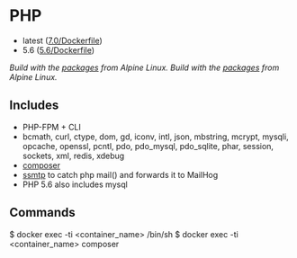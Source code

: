# PHP

- latest ([7.0/Dockerfile](https://github.com/xtreamwayz/docker-stack/blob/master/php/7.0/Dockerfile))
- 5.6 ([5.6/Dockerfile](https://github.com/xtreamwayz/docker-stack/blob/master/php/5.6/Dockerfile))

*Build with the [packages](http://pkgs.alpinelinux.org/packages?name=php5*) from Alpine Linux.*
*Build with the [packages](http://pkgs.alpinelinux.org/packages?name=php7*) from Alpine Linux.*

## Includes

- PHP-FPM + CLI
- bcmath, curl, ctype, dom, gd, iconv, intl, json, mbstring, mcrypt, mysqli, opcache, openssl, pcntl, pdo, pdo_mysql, pdo_sqlite, phar, session, sockets, xml, redis, xdebug
- [composer](https://getcomposer.org/doc/)
- [ssmtp](http://linux.die.net/man/8/ssmtp) to catch php mail() and forwards it to MailHog
- PHP 5.6 also includes mysql

## Commands

$ docker exec -ti <container_name> /bin/sh
$ docker exec -ti <container_name> composer <arguments>
